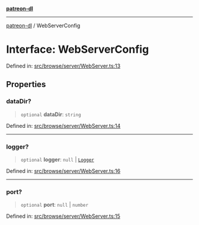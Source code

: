 [**patreon-dl**](../README.md)

***

[patreon-dl](../README.md) / WebServerConfig

# Interface: WebServerConfig

Defined in: [src/browse/server/WebServer.ts:13](https://github.com/patrickkfkan/patreon-dl/blob/13dcc2ff5398507f6088673ed657c12686142841/src/browse/server/WebServer.ts#L13)

## Properties

### dataDir?

> `optional` **dataDir**: `string`

Defined in: [src/browse/server/WebServer.ts:14](https://github.com/patrickkfkan/patreon-dl/blob/13dcc2ff5398507f6088673ed657c12686142841/src/browse/server/WebServer.ts#L14)

***

### logger?

> `optional` **logger**: `null` \| [`Logger`](../classes/Logger.md)

Defined in: [src/browse/server/WebServer.ts:16](https://github.com/patrickkfkan/patreon-dl/blob/13dcc2ff5398507f6088673ed657c12686142841/src/browse/server/WebServer.ts#L16)

***

### port?

> `optional` **port**: `null` \| `number`

Defined in: [src/browse/server/WebServer.ts:15](https://github.com/patrickkfkan/patreon-dl/blob/13dcc2ff5398507f6088673ed657c12686142841/src/browse/server/WebServer.ts#L15)
